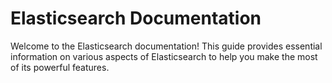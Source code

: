 # Elasticsearch Documentation

Welcome to the Elasticsearch documentation! This guide provides essential information on various aspects of Elasticsearch to help you make the most of its powerful features.